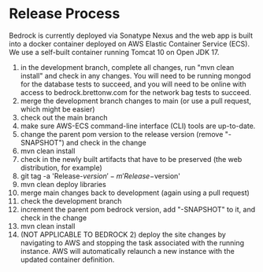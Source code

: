 # Release Process
Bedrock is currently deployed via Sonatype Nexus and the web app is built into a docker container deployed on AWS Elastic Container Service (ECS). We use a self-built container running Tomcat 10 on Open JDK 17.

1) in the development branch, complete all changes, run "mvn clean install" and check in any changes. You will need to be running mongod for the database tests to succeed, and you will need to be online with access to bedrock.brettonw.com for the network bag tests to succeed.
2) merge the development branch changes to main (or use a pull request, which might be easier)
3) check out the main branch
4) make sure AWS-ECS command-line interface (CLI) tools are up-to-date.
5) change the parent pom version to the release version (remove "-SNAPSHOT") and check in the change
6) mvn clean install
7) check in the newly built artifacts that have to be preserved (the web distribution, for example)
8) git tag -a 'Release-$version' -m 'Release-$version'
8) mvn clean deploy libraries
9) merge main changes back to development (again using a pull request)
10) check the development branch
11) increment the parent pom bedrock version, add "-SNAPSHOT" to it, and check in the change
12) mvn clean install
13) (NOT APPLICABLE TO BEDROCK 2) deploy the site changes by navigating to AWS and stopping the task associated with the running instance. AWS will automatically relaunch a new instance with the updated container definition.
